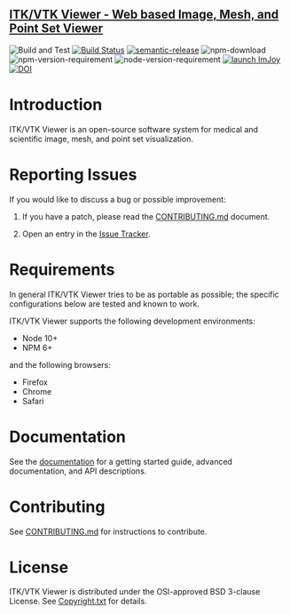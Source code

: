 ## [ITK/VTK Viewer - Web based Image, Mesh, and Point Set Viewer](http://kitware.github.io/itk-vtk-viewer/)

![Build and Test](https://github.com/Kitware/itk-vtk-viewer/workflows/Build%20and%20Test/badge.svg)
[![Build Status](https://dev.azure.com/Kitware/itk-vtk-viewer/_apis/build/status/Kitware.itk-vtk-viewer?branchName=master)](https://dev.azure.com/Kitware/itk-vtk-viewer/_build/latest?definitionId=1&branchName=master)
[![semantic-release](https://img.shields.io/badge/%20%20%F0%9F%93%A6%F0%9F%9A%80-semantic--release-e10079.svg)](https://github.com/semantic-release/semantic-release)
![npm-download](https://img.shields.io/npm/dm/itk-vtk-viewer.svg)
![npm-version-requirement](https://img.shields.io/badge/npm->=6.0.0-brightgreen.svg)
![node-version-requirement](https://img.shields.io/badge/node->=10.0.0-brightgreen.svg)
[![launch ImJoy](https://imjoy.io/static/badge/launch-imjoy-badge.svg)](http://imjoy.io/#/app?plugin=https://kitware.github.io/itk-vtk-viewer/app/)
[![DOI](https://zenodo.org/badge/92198432.svg)](https://zenodo.org/badge/latestdoi/92198432)

Introduction
============

ITK/VTK Viewer is an open-source software system for medical and
scientific image, mesh, and point set visualization.

Reporting Issues
=================

If you would like to discuss a bug or possible improvement:

1. If you have a patch, please read the [CONTRIBUTING.md][] document.

2. Open an entry in the [Issue Tracker][].

[CONTRIBUTING.md]: CONTRIBUTING.md
[Issue Tracker]: https://github.com/Kitware/itk-vtk-viewer/issues

Requirements
============

In general ITK/VTK Viewer tries to be as portable as possible; the specific configurations below are tested and known to work.

ITK/VTK Viewer supports the following development environments:

- Node 10+
- NPM 6+

and the following browsers:

- Firefox
- Chrome
- Safari

Documentation
=============

See the [documentation](https://kitware.github.io/itk-vtk-viewer) for a
getting started guide, advanced documentation, and API descriptions.

Contributing
============

See [CONTRIBUTING.md](CONTRIBUTING.md) for instructions to contribute.

License
=======

ITK/VTK Viewer is distributed under the OSI-approved BSD 3-clause License.
See [Copyright.txt][] for details.

[Copyright.txt]: Copyright.txt
